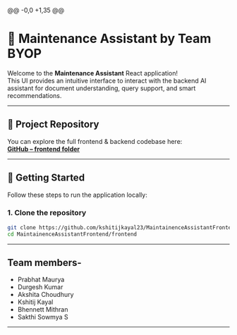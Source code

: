 @@ -0,0 +1,35 @@
 # 🧩 Maintenance Assistant by Team BYOP
 
 Welcome to the **Maintenance Assistant** React application!  
 This UI provides an intuitive interface to interact with the backend AI assistant for document understanding, query support, and smart recommendations.
 
 ---
 
 ## 🔗 Project Repository
 
 You can explore the full frontend & backend codebase here:  
 **[GitHub – frontend folder](https://github.com/kshitijkayal23/MaintainenceAssistantFrontend/tree/main/frontend)**
 
 ---
 
 ## 🚀 Getting Started
 
 Follow these steps to run the application locally:
 
 ### 1. Clone the repository
 
 ```bash
 git clone https://github.com/kshitijkayal23/MaintainenceAssistantFrontend.git
 cd MaintainenceAssistantFrontend/frontend
 
 ```
 ---
 ## Team members-
 
 - Prabhat Maurya
 - Durgesh Kumar
 - Akshita Choudhury
 - Kshitij Kayal
 - Bhennett Mithran
 - Sakthi Sowmya S
 ---
